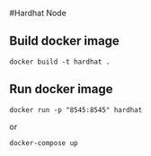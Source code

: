 #Hardhat Node

## Build docker image

```shell
docker build -t hardhat .
```

## Run docker image

```shell
docker run -p "8545:8545" hardhat
```
or
```shell
docker-compose up
```

